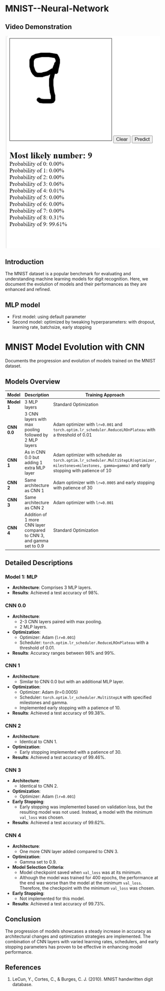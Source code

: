 # MNIST--Neural-Network
## Video Demonstration
[![Video Thumbnail](thumbnail/thumbnail.png)](https://www.youtube.com/watch?v=IH5ZmYDlOY8)


## Introduction

The MNIST dataset is a popular benchmark for evaluating and understanding machine learning models for digit recognition. Here, we document the evolution of models and their performances as they are enhanced and refined.

## MLP model
- First model: using default parameter
- Second model: optimized by tweaking hyperparameters: with dropout, learning rate, batchsize, early stopping

# MNIST Model Evolution with CNN

Documents the progression and evolution of models trained on the MNIST dataset.


## Models Overview

| Model | Description                                                                                                                                                                   | Training Approach                                                                                                                             | Accuracy |
|-------|-------------------------------------------------------------------------------------------------------------------------------------------------------------------------------|------------------------------------------------------------------------------------------------------------------------------------------------|----------|
| **Model 1** | 3 MLP layers                                                                                                                                                                 | Standard Optimization                                                                                                                         | 98%      |
| **CNN 0.0** | 3 CNN layers with max pooling followed by 2 MLP layers                                                                                                                       | Adam optimizer with `lr=0.001` and `torch.optim.lr_scheduler.ReduceLROnPlateau` with a threshold of 0.01                                       | 98-99%   |
| **CNN 1**   | As in CNN 0.0 but adding 1 extra MLP layer                                                                                                                                    | Adam optimizer with scheduler as `torch.optim.lr_scheduler.MultiStepLR(optimizer, milestones=milestones, gamma=gamma)` and early stopping with patience of 10 | 99.38%   |
| **CNN 2**   | Same architecture as CNN 1                                                                                                                                                   | Adam optimizer with `lr=0.0005` and early stopping with patience of 30                                                                         | 99.46%   |
| **CNN 3**   | Same architecture as CNN 2                                                                                                                                                   | Adam optimizer with `lr=0.001`                                                                                                                 | 99.62%   |
| **CNN 4**   | Addition of 1 more CNN layer compared to CNN 3, and gamma set to 0.9                                                                                                         | Standard Optimization                                                                                                                         | 99.73%   |

## Detailed Descriptions

### Model 1: MLP 
- **Architecture**: Comprises 3 MLP layers.
- **Results**: Achieved a test accuracy of 98%.

### CNN 0.0
- **Architecture**: 
  - 2-3 CNN layers paired with max pooling.
  - 2 MLP layers.
- **Optimization**:
  - Optimizer: Adam (`lr=0.001`)
  - Scheduler: `torch.optim.lr_scheduler.ReduceLROnPlateau` with a threshold of 0.01.
- **Results**: Accuracy ranges between 98% and 99%.

### CNN 1
- **Architecture**: 
  - Similar to CNN 0.0 but with an additional MLP layer.
- **Optimization**:
  - Optimizer: Adam (lr=0.0005)
  - Scheduler: `torch.optim.lr_scheduler.MultiStepLR` with specified milestones and gamma.
  - Implemented early stopping with a patience of 10.
- **Results**: Achieved a test accuracy of 99.38%.

### CNN 2
- **Architecture**: 
  - Identical to CNN 1.
- **Optimization**:
  - Early stopping implemented with a patience of 30.
- **Results**: Achieved a test accuracy of 99.46%.

### CNN 3
- **Architecture**: 
  - Identical to CNN 2.
- **Optimization**:
  - Optimizer: Adam (`lr=0.001`)
- **Early Stopping**:
  - Early stopping was implemented based on validation loss, but the resulting model was not used. Instead, a model with the minimum `val_loss` was chosen.
- **Results**: Achieved a test accuracy of 99.62%.

### CNN 4
- **Architecture**: 
  - One more CNN layer added compared to CNN 3.
- **Optimization**:
  - Gamma set to 0.9.
- **Model Selection Criteria**:
  - Model checkpoint saved when `val_loss` was at its minimum.
  - Although the model was trained for 400 epochs, the performance at the end was worse than the model at the minimum `val_loss`. Therefore, the checkpoint with the minimum `val_loss` was chosen.
- **Early Stopping**: 
  - Not implemented for this model.
- **Results**: Achieved a test accuracy of 99.73%.

## Conclusion

The progression of models showcases a steady increase in accuracy as architectural changes and optimization strategies are implemented. The combination of CNN layers with varied learning rates, schedulers, and early stopping parameters has proven to be effective in enhancing model performance.

## References

1. LeCun, Y., Cortes, C., & Burges, C. J. (2010). MNIST handwritten digit database.
